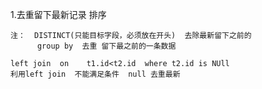 1.去重留下最新记录  排序

    注：  DISTINCT(只能目标字段，必须放在开头)  去除最新留下之前的
          group by  去重 留下最之前的一条数据
    
    left join  on    t1.id<t2.id  where t2.id is NUll
    利用left join  不能满足条件  null 去重最新 
    